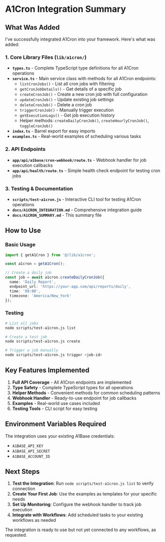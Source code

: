 # A1Cron Integration Summary

## What Was Added

I've successfully integrated A1Cron into your framework. Here's what was added:

### 1. Core Library Files (`lib/a1cron/`)
- **`types.ts`** - Complete TypeScript type definitions for all A1Cron operations
- **`service.ts`** - Main service class with methods for all A1Cron endpoints:
  - `listCronJobs()` - List all cron jobs with filtering
  - `getCronJobDetails()` - Get details of a specific job
  - `createCronJob()` - Create a new cron job with full configuration
  - `updateCronJob()` - Update existing job settings
  - `deleteCronJob()` - Delete a cron job
  - `triggerCronJob()` - Manually trigger execution
  - `getExecutionLogs()` - Get job execution history
  - Helper methods: `createDailyCronJob()`, `createHourlyCronJob()`, `toggleCronJob()`
- **`index.ts`** - Barrel export for easy imports
- **`examples.ts`** - Real-world examples of scheduling various tasks

### 2. API Endpoints
- **`app/api/a1base/cron-webhook/route.ts`** - Webhook handler for job execution callbacks
- **`app/api/health/route.ts`** - Simple health check endpoint for testing cron jobs

### 3. Testing & Documentation
- **`scripts/test-a1cron.js`** - Interactive CLI tool for testing A1Cron operations
- **`docs/A1CRON_INTEGRATION.md`** - Comprehensive integration guide
- **`docs/A1CRON_SUMMARY.md`** - This summary file

## How to Use

### Basic Usage
```typescript
import { getA1Cron } from '@/lib/a1cron';

const a1cron = getA1Cron();

// Create a daily job
const job = await a1cron.createDailyCronJob({
  name: 'Daily Report',
  endpoint_url: 'https://your-app.com/api/reports/daily',
  time: '09:00',
  timezone: 'America/New_York'
});
```

### Testing
```bash
# List all jobs
node scripts/test-a1cron.js list

# Create a test job
node scripts/test-a1cron.js create

# Trigger a job manually
node scripts/test-a1cron.js trigger <job-id>
```

## Key Features Implemented

1. **Full API Coverage** - All A1Cron endpoints are implemented
2. **Type Safety** - Complete TypeScript types for all operations
3. **Helper Methods** - Convenient methods for common scheduling patterns
4. **Webhook Handler** - Ready-to-use endpoint for job callbacks
5. **Examples** - Real-world use cases included
6. **Testing Tools** - CLI script for easy testing

## Environment Variables Required

The integration uses your existing A1Base credentials:
- `A1BASE_API_KEY`
- `A1BASE_API_SECRET`
- `A1BASE_ACCOUNT_ID`

## Next Steps

1. **Test the Integration**: Run `node scripts/test-a1cron.js list` to verify connection
2. **Create Your First Job**: Use the examples as templates for your specific needs
3. **Set Up Monitoring**: Configure the webhook handler to track job execution
4. **Integrate with Workflows**: Add scheduled tasks to your existing workflows as needed

The integration is ready to use but not yet connected to any workflows, as requested. 